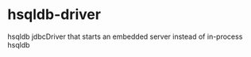 hsqldb-driver
=============

hsqldb jdbcDriver that starts an embedded server instead of in-process hsqldb 

